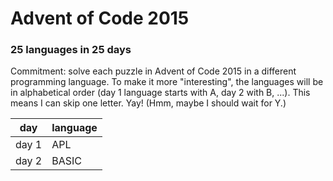 Advent of Code 2015
===================
### 25 languages in 25 days

Commitment: solve each puzzle in Advent of Code 2015 in a different programming language. To make it more "interesting", the languages will be in alphabetical order (day 1 language starts with A, day 2 with B, ...). This means I can skip one letter. Yay! (Hmm, maybe I should wait for Y.)

day    | language
-------|-------
day  1 | APL
day 2  | BASIC

